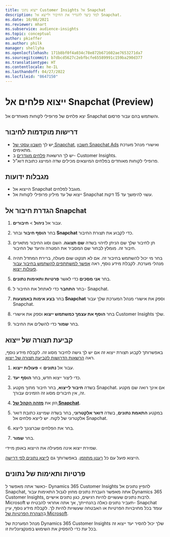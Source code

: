 ```yaml
---
title: ייצוא נתוני Customer Insights אל Snapchat
description: למד כיצד להגדיר את החיבור ולייצא אל Snapchat.
ms.date: 10/08/2021
ms.reviewer: mhart
ms.subservice: audience-insights
ms.topic: conceptual
author: pkieffer
ms.author: philk
manager: shellyha
ms.openlocfilehash: 171b8bf0f4a034c78e872b671602ae7653271da7
ms.sourcegitcommit: b7dbcd5627c2ebfbcfe65589991c159ba290d377
ms.translationtype: HT
ms.contentlocale: he-IL
ms.lasthandoff: 04/27/2022
ms.locfileid: "8647150"
---
```

# <a name="export-segments-to-snapchat-preview"></a>ייצוא פלחים אל Snapchat‏ (Preview)

יצא פלחים של פרופילי לקוחות מאוחדים אל Snapchat והשתמש בהם עבור פרסום. 

## <a name="prerequisites-for-a-connection"></a>דרישות מוקדמות לחיבור

-   יש לך [חשבון עסקי של Snapchat](https://business.snapchat.com/), [חשבון Snapchat Ads](https://ads.snapchat.com/) ואישורי מנהל מערכת מתאימים.
-   יש לך הרשאות [פלחים מוגדרים](segments.md) ב- Customer Insights.
-   פרופילי לקוחות מאוחדים בפלחים המיוצאים מכילים שדה המייצג כתובת דוא"ל.

## <a name="known-limitations"></a>מגבלות ידועות

- הייצוא אל Snapchat מוגבל לפלחים.
- ייצוא של עד מיליון פרופילי לקוחות אל Snapchat עשוי להימשך עד 15 דקות. 

## <a name="set-up-connection-to-snapchat"></a>הגדרת חיבור אל Snapchat

1. עבור אל **ניהול** > **חיבורים**.

1. בחר **הוסף חיבור** ובחר **Snapchat** כדי לקבוע את תצורת החיבור.

1. תן לחיבור שלך שם הניתן לזיהוי בשדה **שם תצוגה**. השם וסוג החיבור מתארים חיבור זה. מומלץ לבחור שם המסביר את המטרה והיעד של החיבור.

1. בחר מי יכול להשתמש בחיבור זה. אם לא תנקוט שום פעולה, ברירת המחדל תהיה מנהלי מערכת. לקבלת מידע נוסף, ראה [אפשר למשתתפים להשתמש בחיבור עבור פעולות ייצוא](connections.md#allow-contributors-to-use-a-connection-for-exports).

1. בחר **אני מסכים** כדי לאשר **פרטיות ותאימות נתונים**.

1. בחר **התחבר** כדי לאתחל את החיבור ל- Snapchat.

1. בחר **בצע אימות באמצעות Snapchat** וספק את אישורי מנהל המערכת שלך עבור Snapchat. 

1. בחר **הוסף את עצמך כמשתמש ייצוא** וספק את אישורי Customer Insights שלך.

1. בחר **שמור** כדי להשלים את החיבור.

## <a name="configure-an-export"></a>קביעת תצורה של ייצוא

באפשרותך לקבוע תצורת ייצוא זה אם יש לך גישה לחיבור מסוג זה. לקבלת מידע נוסף, ראה [הרשאות הדרושות לקביעת תצורה של ייצוא](export-destinations.md#set-up-a-new-export).

1. עבור אל **נתונים** > **פעולות ייצוא**.

1. כדי ליצור ייצוא חדש, בחר **הוסף יעד**.

1. בשדה **חיבור לייצוא**, בחר חיבור מתוך מקטע Snapchat. אם אינך רואה שם מקטע זה, אין חיבורים מסוג זה הזמינים עבורך.

1. הזן את [**מזהה הקהל של Snapchat**](https://businesshelp.snapchat.com/s/article/custom-audiences).

1. במקטע **התאמת נתונים**, בשדה **דואר אלקטרוני**, בחר בשדה שמייצג כתובת דואר אלקטרוני של לקוח. יש לייצא פלחים אל Snapchat.

1. בחר את הפלחים שברצונך לייצא. 

1. בחר **שמור**.

שמירת ייצוא אינה מפעילה את הייצוא באופן מיידי.

הייצוא פועל עם כל [רענון מתוזמן](system.md#schedule-tab). באפשרותך גם [לייצא נתונים לפי דרישה](export-destinations.md#run-exports-on-demand). 


## <a name="data-privacy-and-compliance"></a>פרטיות ותאימות של נתונים

כאשר אתה מאפשר ל- Dynamics 365 Customer Insights להפיץ נתונים אל Snapchat, אתה מאפשר העברת נתונים מחוץ לגבול התאימות עבור Dynamics 365 Customer Insights, לרבות נתונים שעשויים להיות רגישים, כגון נתונים אישיים. Microsoft תעביר נתונים כאלה בהנחייתך, אך אתה אחראי להבטיח ש- Snapchat עומד בכל מחויבויות הפרטיות או האבטחה שעשויות להיות לך. לקבלת מידע נוסף, עיין ב[הצהרת הפרטיות של Microsoft](https://go.microsoft.com/fwlink/?linkid=396732).

מנהל המערכת של Dynamics 365 Customer Insights שלך יכול להסיר יעד ייצוא זה בכל עת כדי להפסיק את השימוש בפונקציונליות זו.
